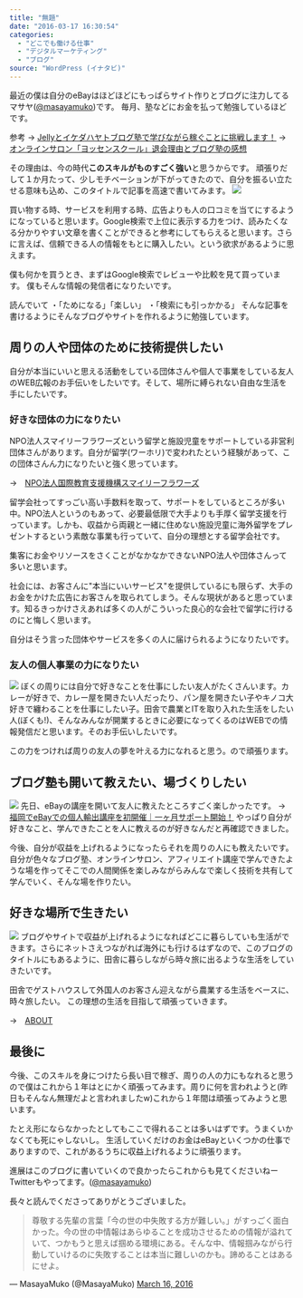 ```yaml
---
title: "無題"
date: "2016-03-17 16:30:54"
categories:
  - "どこでも働ける仕事"
  - "デジタルマーケティング"
  - "ブログ"
source: "WordPress (イナタビ)"
---
```


最近の僕は自分のeBayはほどほどにもっぱらサイト作りとブログに注力してるマサヤ([@masayamuko](https://twitter.com/MasayaMuko))です。
毎月、塾などにお金を払って勉強しているほどです。

参考
→ [Jellyとイケダハヤトブログ塾で学びながら稼ぐことに挑戦します！](https://masayamuko.com/challenge/)
→ [オンラインサロン「ヨッセンスクール」退会理由とブログ塾の感想](https://masayamuko.com/yosu-school/)

その理由は、今の時代**このスキルがものすごく強い**と思うからです。
頑張りだして１か月たって、少しモチベーションが下がってきたので、自分を振るい立たせる意味も込め、このタイトルで記事を高速で書いてみます。
![](https://masayamuko.com/wp/wp-content/uploads/2016/03/4604140980_c838e29396_z.jpg)

買い物する時、サービスを利用する時、広告よりも人の口コミを当てにするようになっていると思います。Google検索で上位に表示する力をつけ、読みたくなる分かりやすい文章を書くことができると参考にしてもらえると思います。さらに言えば、信頼できる人の情報をもとに購入したい。という欲求があるように思えます。

僕も何かを買うとき、まずはGoogle検索でレビューや比較を見て買っています。
僕もそんな情報の発信者になりたいです。

読んでいて
・「ためになる」「楽しい」
・「検索にも引っかかる」
そんな記事を書けるようにそんなブログやサイトを作れるように勉強しています。

## 周りの人や団体のために技術提供したい

自分が本当にいいと思える活動をしている団体さんや個人で事業をしている友人のWEB広報のお手伝いをしたいです。そして、場所に縛られない自由な生活を手にしたいです。

### 好きな団体の力になりたい

NPO法人スマイリーフラワーズという留学と施設児童をサポートしている非営利団体さんがあります。自分が留学(ワーホリ)で変われたという経験があって、この団体さんん力になりたいと強く思っています。

→　[NPO法人国際教育支援機構スマイリーフラワーズ](http://www.smileyflowers.net/)

留学会社ってすっごい高い手数料を取って、サポートをしているところが多い中。NPO法人というのもあって、必要最低限で大手よりも手厚く留学支援を行っています。しかも、収益から両親と一緒に住めない施設児童に海外留学をプレゼントするという素敵な事業も行っていて、自分の理想とする留学会社です。

集客にお金やリソースをさくことがなかなかできないNPO法人や団体さんって多いと思います。

社会には、お客さんに"本当にいいサービス"を提供しているにも限らず、大手のお金をかけた広告にお客さんを取られてしまう。そんな現状があると思っています。知るきっかけさえあれば多くの人がこういった良心的な会社で留学に行けるのにと悔しく思います。

自分はそう言った団体やサービスを多くの人に届けられるようになりたいです。

### 友人の個人事業の力になりたい
![](https://masayamuko.com/wp/wp-content/uploads/2016/03/DSC05001.jpg)
ぼくの周りには自分で好きなことを仕事にしたい友人がたくさんいます。カレーが好きで、カレー屋を開きたい人だったり、パン屋を開きたい子やキノコ大好きで纏わることを仕事にしたい子。田舎で農業とITを取り入れた生活をしたい人(ぼくも!)、そんなみんなが開業するときに必要になってくるのはWEBでの情報発信だと思います。そのお手伝いしたいです。

この力をつければ周りの友人の夢を叶える力になれると思う。ので頑張ります。

## ブログ塾も開いて教えたい、場づくりしたい
![](https://masayamuko.com/wp/wp-content/uploads/2016/03/10173721_804035976375222_5124100211786069313_n.jpg)
先日、eBayの講座を開いて友人に教えたところすごく楽しかったです。
→　[福岡でeBayでの個人輸出講座を初開催｜一ヶ月サポート開始！](https://masayamuko.com/ebay-support/)
やっぱり自分が好きなこと、学んできたことを人に教えるのが好きなんだと再確認できました。

今後、自分が収益を上げれるようになったらそれを周りの人にも教えたいです。
自分が色々なブログ塾、オンラインサロン、アフィリエイト講座で学んできたような場を作ってそこでの人間関係を楽しみながらみんなで楽しく技術を共有して学んでいく、そんな場を作りたい。

## 好きな場所で生きたい
![](https://masayamuko.com/wp/wp-content/uploads/2016/01/inaka-banner-compressor.jpg)
ブログやサイトで収益が上げれるようになればどこに暮らしていも生活ができます。さらにネットさえつながれば海外にも行けるはずなので、このブログのタイトルにもあるように、田舎に暮らしながら時々旅に出るような生活をしていきたいです。

田舎でゲストハウスして外国人のお客さん迎えながら農業する生活をベースに、時々旅したい。
この理想の生活を目指して頑張っていきます。

→　[ABOUT](https://masayamuko.com/about/)

## 最後に

今後、このスキルを身につけたら長い目で稼ぎ、周りの人の力にもなれると思うので僕はこれから１年はとにかく頑張ってみます。周りに何を言われようと(昨日もそんなん無理だよと言われましたw)これから１年間は頑張ってみようと思います。

たとえ形にならなかったとしてもここで得れることは多いはずです。うまくいかなくても死にゃしないし。
生活していくだけのお金はeBayといくつかの仕事でありますので、これがあるうちに収益上げれるように頑張ります。

進展はこのブログに書いていくので良かったらこれからも見てくださいねー
Twitterもやってます。([@masayamuko](https://twitter.com/MasayaMuko))

長々と読んでくださってありがとうございました。

> 尊敬する先輩の言葉「今の世の中失敗する方が難しい。」がすっごく面白かった。今の世の中情報はあらゆることを成功させるための情報が溢れていて、つかもうと思えば掴める環境にある。そんな中、情報掴みながら行動していけるのに失敗することは本当に難しいのかも。諦めることはあるにせよ。

— MasayaMuko (@MasayaMuko) [March 16, 2016](https://twitter.com/MasayaMuko/status/710097658883387393)